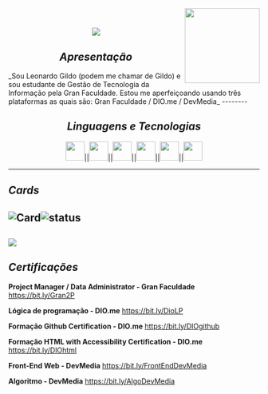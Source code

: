 <div>
<img align="right" src="https://visitor-badge.laobi.icu/badge?page_id=L-Gildo.L-Gildo&left_text=My%20Page%20Visitors" width="150px">
</div>
<h1 align="center">
  <a href="https://git.io/typing-svg">
    <img src="https://readme-typing-svg.herokuapp.com/?lines=Hello,+There!+👋;This+is+Leonardo+Gildo...;Nice+to+meet+you!&center=true&size=30">
  </a>
</h1>

<h2 align="center"><i>Apresentação</i></h2>
_Sou Leonardo Gildo (podem me chamar de Gildo) e sou estudante de Gestão de Tecnologia da Informação pela Gran Faculdade. Estou me aperfeiçoando usando três plataformas as quais são: Gran Faculdade /  DIO.me / DevMedia_
--------
<h2 align="center"><i>Linguagens e Tecnologias</i></h2>

<p align="center">
    <img src="https://cdn.jsdelivr.net/gh/devicons/devicon@latest/icons/html5/html5-original.svg" width="38px">||<img src="https://cdn.jsdelivr.net/gh/devicons/devicon@latest/icons/css3/css3-original.svg" width="38px">||<img src="https://cdn.jsdelivr.net/gh/devicons/devicon@latest/icons/java/java-original.svg" width="38px">||<img src="https://cdn.jsdelivr.net/gh/devicons/devicon@latest/icons/azuresqldatabase/azuresqldatabase-original.svg" width="38px">||<img src="https://cdn.jsdelivr.net/gh/devicons/devicon@latest/icons/thealgorithms/thealgorithms-original.svg" width="38px">||<img src="https://cdn.jsdelivr.net/gh/devicons/devicon@latest/icons/github/github-original.svg" width="38px">
</p>

----
## ___Cards___
![Card](https://github-readme-stats.vercel.app/api?username=L-Gildo&theme=merko&show_icons=true)![status](https://github-readme-stats.vercel.app/api/top-langs/?username=L-Gildo&hide=html&layout=compact&theme=merko)
-----
![](https://github-profile-trophy.vercel.app/?username=L-Gildo&theme=dracula&no-frame=false&no-bg=false&margin-w=4)
-----
## ___Certificações___ 
__Project Manager / Data Administrator - Gran Faculdade__
<a>https://bit.ly/Gran2P</a>

__Lógica de programação - DIO.me__
<a>https://bit.ly/DioLP</a>

__Formação Github Certification - DIO.me__ <a>https://bit.ly/DIOgithub</a>

__Formação HTML with Accessibility Certification - DIO.me__ <a>https://bit.ly/DIOhtml</a>

__Front-End Web - DevMedia__ <a>https://bit.ly/FrontEndDevMedia</a>

__Algoritmo - DevMedia__ <a>https://bit.ly/AlgoDevMedia</a>
